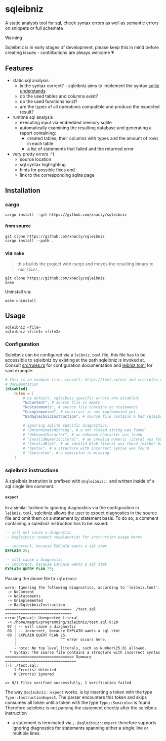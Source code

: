 # sqleibniz

A static analysis tool for sql, check syntax errors as well as semantic errors on snippets or full schemata


> [!WARNING]  
> Sqleibniz is in early stages of development, please keep this in mind before
> creating issues - contributions are always welcome 💗

## Features

- static sql analysis:
  - is the syntax correct? - sqleibniz aims to implement the syntax [sqlite understands](https://www.sqlite.org/lang.html)
  - do the used tables and columns exist?
  - do the used functions exist?
  - are the types of all operations compatible and produce the expected result?
- runtime sql analysis
  - executing input via embedded memory sqlite
  - automatically examining the resulting database and generating a report containing:
    - created tables, their columns with types and the amount of rows in each table
    - a list of statements that failed and the returned error
- very pretty errors :^)
  - source location
  - sql syntax highlighting
  - hints for possible fixes and
  - link to the corresponding sqlite page

## Installation

### cargo 

```
cargo install --git https://github.com/xnacly/sqleibniz
```

#### from source

```shell
git clone https://github.com/xnacly/sqleibniz
cargo install --path .
```

### via `make`

> this builds the project with cargo and moves the resulting binary to
> `/usr/bin/`.

```shell
git clone https://github.com/xnacly/sqleibniz
make
```

Uninstall via:

```shell
make uninstall
```

## Usage

```shell
sqleibniz <file>
sqleibniz <file1> <file2>
```

### Configuration

Sqleibniz can be configured via a `leibniz.toml` file, this file has to be
accessible to sqleibniz by existing at the path sqleibniz is invoked at.
Consult [src/rules.rs](./src/rules.rs) for configuration documentation and
[leibniz.toml](./leibniz.toml) for said example:

```toml
# this is an example file, consult: https://toml.io/en/ and src/rules.rs for
# documentation
[disabled] 
    rules = [ 
        # by default, sqleibniz specific errors are disabled:
        "NoContent", # source file is empty
        "NoStatements", # source file contains no statements
        "Unimplemented", # construct is not implemented yet
        "BadSqleibnizInstruction", # source file contains a bad sqleibniz instruction

        # ignoring sqlite specific diagnostics:
        # "UnterminatedString", # a not closed string was found
        # "UnknownCharacter", # an unknown character was found
        # "InvalidNumericLiteral", # an invalid numeric literal was found
        # "InvalidBlob", # an invalid blob literal was found (either bad hex data or incorrect syntax)
        # "Syntax", # a structure with incorrect syntax was found
        # "Semicolon", # a semicolon is missing
    ]
```


### sqleibniz instructions

A sqleibniz instrution is prefixed with `@sqleibniz::` and written inside of a
sql single line comment.

#### `expect`

In a similar fashion to ignoring diagnostics via the configuration in
`leibniz.toml`, sqleibniz allows the user to expect diagnostics in the source
file and omit them on a statement by statement basis. To do so, a comment
containing a sqleibniz instruction has to be issued:

```sql
-- will not cause a diagnostic
-- @sqleibniz::expect <explanation for instruction usage here>

-- incorrect, because EXPLAIN wants a sql stmt
EXPLAIN 25; 

-- will cause a diagnostic
-- incorrect, because EXPLAIN wants a sql stmt
EXPLAIN QUERY PLAN 25; 
```

Passing the above file to `sqleibniz`:

```text
warn: Ignoring the following diagnostics, according to 'leibniz.toml':
 -> NoContent
 -> NoStatements
 -> Unimplemented
 -> BadSqleibnizInstruction
============================== ./test.sql ==============================
error[Syntax]: Unexpected Literal
 -> /home/magr6/programming/sqleibniz/test.sql:9:20
 07 | -- will cause a diagnostic
 08 | -- incorrect, because EXPLAIN wants a sql stmt
 09 | EXPLAIN QUERY PLAN 25; 
    |                    ^^ error occurs here.
    |
    ~ note: No top level literals, such as Number(25.0) allowed.
  * Syntax: The source file contains a structure with incorrect syntax
=============================== Summary ================================
[-] ./test.sql:
    1 Error(s) detected
    0 Error(s) ignored

=> 0/1 Files verified successfully, 1 verification failed.
```

The way `@sqleibniz::expect` works, is by inserting a token with the type
`Type::InstructionExpect`. The parser encounters this token and skips consumes
all token until a token with the type `Type::Semicolon` is found. Therefore
sqleibniz is not parsing the statement directly after the sqleibniz instruction
- a statement is terminated via `;`. `@sqleibniz::expect` therefore supports
ignoring diagnostics for statements spanning either a single line or multiple
lines.

